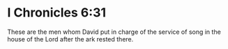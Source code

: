 # I Chronicles 6:31

These are the men whom David put in charge of the service of song in the house of the Lord after the ark rested there.
